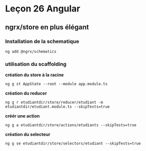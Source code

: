 # Leçon 26 Angular

## ngrx/store en plus élégant

### Installation de la schematique

``` console
ng add @ngrx/schematics
```

### utilisation du scaffolding

**création du store à la racine**

``` console
ng g st AppState --root --module app.module.ts
```

**création du reducer**

``` console
ng g r etudiantdir/store/reducer/etudiant -m etudiantdir/etudiant.module.ts --skipTests=true
```

**créér une action**

``` console
ng g a etudiantdir/store/actions/etudiants --skipTests=true
```

**création du selecteur**

``` console
ng g se etudiantdir/store/selectors/etudiant --skipTests=true
```
